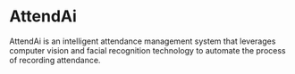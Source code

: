 # AttendAi
AttendAi is an intelligent attendance management system that leverages computer vision and facial recognition technology to automate the process of recording attendance.
